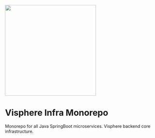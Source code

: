 <img src="https://i.imgur.com/OGlGrFO.png" width="300px"/>

# Visphere Infra Monorepo

Monorepo for all Java SpringBoot microservices. Visphere backend core infrastructure.
